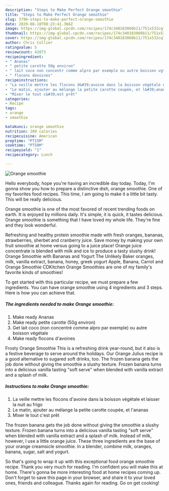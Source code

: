 ```yaml
---
description: "Steps to Make Perfect Orange smoothie"
title: "Steps to Make Perfect Orange smoothie"
slug: 3796-steps-to-make-perfect-orange-smoothie
date: 2020-08-18T08:23:41.366Z
image: https://img-global.cpcdn.com/recipes/174c340183060b11/751x532cq70/orange-smoothie-photo-principale-de-la-recette.jpg
thumbnail: https://img-global.cpcdn.com/recipes/174c340183060b11/751x532cq70/orange-smoothie-photo-principale-de-la-recette.jpg
cover: https://img-global.cpcdn.com/recipes/174c340183060b11/751x532cq70/orange-smoothie-photo-principale-de-la-recette.jpg
author: Chris Collier
ratingvalue: 5
reviewcount: 42073
recipeingredient:
- " Ananas"
- " petite carotte 50g environ"
- " lait coco non concentr comme alpro par exemple ou autre boisson vgtale"
- " flocons davoines"
recipeinstructions:
- "La veille mettre les flocons d&#39;avoine dans la boisson végétale et laisser la nuit au frigo"
- "Le matin, ajouter au mélange la petite carotte coupée, et l&#39;ananas"
- "Mixer le tout c&#39;est prêt"
categories:
- Recipe
tags:
- orange
- smoothie

katakunci: orange smoothie 
nutrition: 289 calories
recipecuisine: American
preptime: "PT15M"
cooktime: "PT50M"
recipeyield: "1"
recipecategory: Lunch

---
```



![Orange smoothie](https://img-global.cpcdn.com/recipes/174c340183060b11/751x532cq70/orange-smoothie-photo-principale-de-la-recette.jpg)

Hello everybody, hope you're having an incredible day today. Today, I'm gonna show you how to prepare a distinctive dish, orange smoothie. One of my favorites food recipes. This time, I am going to make it a little bit tasty. This will be really delicious.

Orange smoothie is one of the most favored of recent trending foods on earth. It is enjoyed by millions daily. It's simple, it is quick, it tastes delicious. Orange smoothie is something that I have loved my whole life. They're fine and they look wonderful.

Refreshing and healthy protein smoothie made with fresh oranges, bananas, strawberries, sherbet and cranberry juice. Save money by making your own fruit smoothie at home versus going to a juice place! Orange juice concentrate is blended with milk and ice to produce a tasty slushy drink! Orange Smoothie with Bananas and Yogurt The Unlikely Baker oranges, milk, vanilla extract, banana, honey, greek yogurt Apple, Banana, Carrot and Orange Smoothie CDKitchen Orange Smoothies are one of my family&#39;s favorite kinds of smoothies!


To get started with this particular recipe, we must prepare a few ingredients. You can have orange smoothie using 4 ingredients and 3 steps. Here is how you can achieve that.

<!--inarticleads1-->

##### The ingredients needed to make Orange smoothie:

1. Make ready  Ananas
1. Make ready  petite carotte (50g environ)
1. Get  lait coco (non concentré comme alpro par exemple) ou autre boisson végétale
1. Make ready  flocons d&#39;avoines


Frosty Orange Smoothie This is a refreshing drink year-round, but it also is a festive beverage to serve around the holidays. Our Orange Julius recipe is a good alternative to sugared soft drinks, too. The frozen banana gets the job done without giving the smoothie a slushy texture. Frozen banana turns into a delicious vanilla tasting &#34;soft serve&#34; when blended with vanilla extract and a splash of milk. 

<!--inarticleads2-->

##### Instructions to make Orange smoothie:

1. La veille mettre les flocons d&#39;avoine dans la boisson végétale et laisser la nuit au frigo
1. Le matin, ajouter au mélange la petite carotte coupée, et l&#39;ananas
1. Mixer le tout c&#39;est prêt


The frozen banana gets the job done without giving the smoothie a slushy texture. Frozen banana turns into a delicious vanilla tasting &#34;soft serve&#34; when blended with vanilla extract and a splash of milk. Instead of milk, however, I use a little orange juice. These three ingredients are the base of your orange creamsicle smoothie. In a blender, combine milk, oranges, banana, sugar, salt and yogurt. 

So that's going to wrap it up with this exceptional food orange smoothie recipe. Thank you very much for reading. I'm confident you will make this at home. There's gonna be more interesting food at home recipes coming up. Don't forget to save this page in your browser, and share it to your loved ones, friends and colleague. Thanks again for reading. Go on get cooking!
